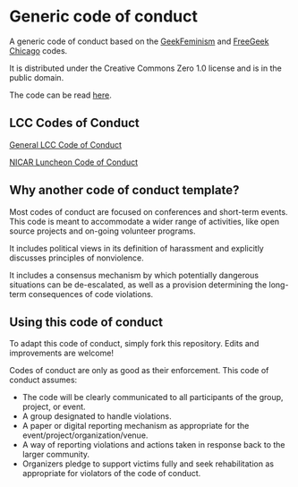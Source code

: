 # Generic code of conduct

A generic code of conduct based on the [GeekFeminism](http://geekfeminism.wikia.com/wiki/Conference_anti-harassment/Policy) and [FreeGeek Chicago](https://github.com/freegeekchicago/fgc-docs/blob/master/code-of-conduct.md) codes.

It is distributed under the Creative Commons Zero 1.0 license and is in the public domain.

The code can be read [here](code-of-conduct.md).

## LCC Codes of Conduct

[General LCC Code of Conduct](https://github.com/akanik/lonely-coders-club/blob/master/code-of-conduct/general-conduct-2017.md)

[NICAR Luncheon Code of Conduct](https://github.com/akanik/lonely-coders-club/blob/master/code-of-conduct/luncheon-conduct-2017.md)

## Why another code of conduct template?

Most codes of conduct are focused on conferences and short-term events. This code is meant to accommodate a wider range of activities, like open source projects and on-going volunteer programs.

It includes political views in its definition of harassment and explicitly discusses principles of nonviolence.

It includes a consensus mechanism by which potentially dangerous situations can be de-escalated, as well as a provision determining the long-term consequences of code violations.

## Using this code of conduct

To adapt this code of conduct, simply fork this repository. Edits and improvements are welcome!

Codes of conduct are only as good as their enforcement. This code of conduct assumes:

* The code will be clearly communicated to all participants of the group, project, or event.
* A group designated to handle violations.
* A paper or digital reporting mechanism as appropriate for the event/project/organization/venue.
* A way of reporting violations and actions taken in response back to the larger community.
* Organizers pledge to support victims fully and seek rehabilitation as appropriate for violators of the code of conduct. 


